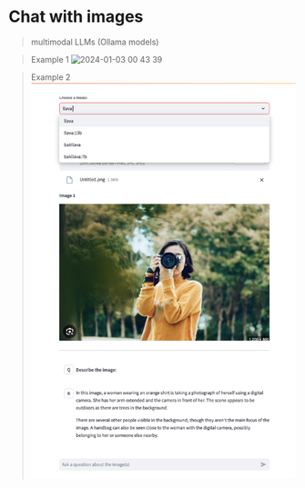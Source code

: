 # Chat with images 

> multimodal LLMs (Ollama models)

> Example 1
![2024-01-03 00 43 39](https://github.com/iamaziz/sqlify/assets/3298308/0bce5216-bc20-43c2-8a65-6ba344445300)

> Example 2
![Alt text](image.png)